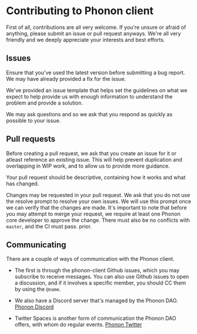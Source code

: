 # Contributing to Phonon client

First of all, contributions are all very welcome. If you're unsure or afraid of anything, please submit an issue or pull request anyways. We're all very friendly and we deeply appreciate your interests and best efforts.

## Issues

Ensure that you've used the latest version before submitting a bug report. We may have already provided a fix for the issue.

We've provided an issue template that helps set the guidelines on what we expect to help provide us with enough information to understand the problem and provide a solution.

We may ask questions and so we ask that you respond as quickly as possible to your issue.

## Pull requests

Before creating a pull request, we ask that you create an issue for it or atleast reference an existing issue. This will help prevent duplication and overlapping in WIP work, and to allow us to provide more guidance.

Your pull request should be descriptive, containing how it works and what has changed.

Changes may be requested in your pull request. We ask that you do not use the resolve prompt to resolve your own issues. We will use this prompt once we can verify that the changes are made. It's important to note that before you may attempt to merge your request, we require at least one Phonon core developer to approve the change. There must also be no conflicts with `master`, and the CI must pass. prior.

## Communicating

There are a couple of ways of communication with the Phonon client.

- The first is through the phonon-client Github issues, which you may subscribe to receive messages. You can also use Github issues to open a discussion, and if it involves a specific member, you should CC them by using the `@name`.

- We also have a Discord server that's managed by the Phonon DAO. [Phonon Discord](https://discord.gg/ungcMWNSwC)

- Twitter Spaces is another form of communication the Phonon DAO offers, with whom do regular events. [Phonon Twitter](https://twitter.com/PhononDAO)
